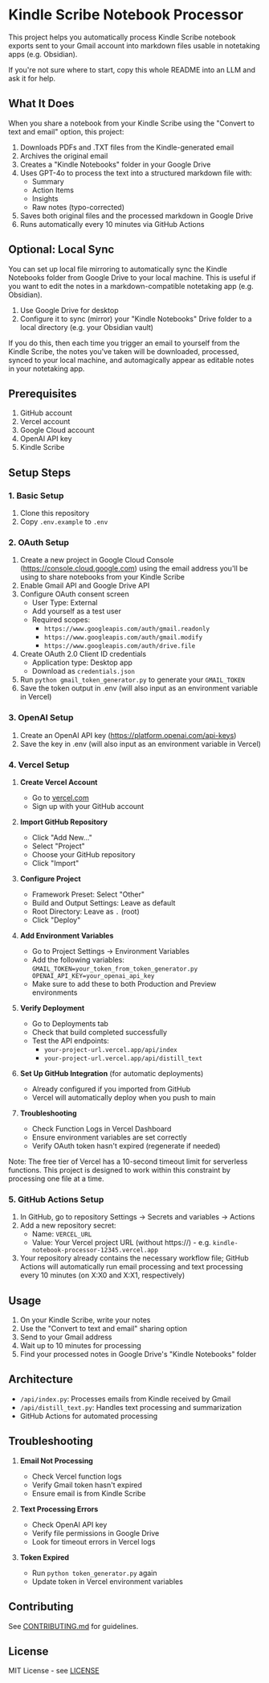 # Kindle Scribe Notebook Processor

This project helps you automatically process Kindle Scribe notebook exports sent to your Gmail account into markdown files usable in notetaking apps (e.g. Obsidian).

If you're not sure where to start, copy this whole README into an LLM and ask it for help.

## What It Does
When you share a notebook from your Kindle Scribe using the "Convert to text and email" option, this project:
1. Downloads PDFs and .TXT files from the Kindle-generated email
2. Archives the original email
3. Creates a "Kindle Notebooks" folder in your Google Drive
4. Uses GPT-4o to process the text into a structured markdown file with:
   - Summary
   - Action Items
   - Insights
   - Raw notes (typo-corrected)
5. Saves both original files and the processed markdown in Google Drive
6. Runs automatically every 10 minutes via GitHub Actions

## Optional: Local Sync
You can set up local file mirroring to automatically sync the Kindle Notebooks folder from Google Drive to your local machine. This is useful if you want to edit the notes in a markdown-compatible notetaking app (e.g. Obsidian).
1. Use Google Drive for desktop
2. Configure it to sync (mirror) your "Kindle Notebooks" Drive folder to a local directory (e.g. your Obsidian vault)

If you do this, then each time you trigger an email to yourself from the Kindle Scribe, the notes you've taken will be downloaded, processed, synced to your local machine, and automagically appear as editable notes in your notetaking app.

## Prerequisites
1. GitHub account
2. Vercel account
3. Google Cloud account
4. OpenAI API key
5. Kindle Scribe 

## Setup Steps

### 1. Basic Setup
1. Clone this repository
2. Copy `.env.example` to `.env`

### 2. OAuth Setup
1. Create a new project in Google Cloud Console (https://console.cloud.google.com) using the email address you'll be using to share notebooks from your Kindle Scribe
2. Enable Gmail API and Google Drive API
3. Configure OAuth consent screen
   - User Type: External
   - Add yourself as a test user
   - Required scopes:
     - `https://www.googleapis.com/auth/gmail.readonly`
     - `https://www.googleapis.com/auth/gmail.modify`
     - `https://www.googleapis.com/auth/drive.file`
4. Create OAuth 2.0 Client ID credentials
   - Application type: Desktop app
   - Download as `credentials.json`
5. Run `python gmail_token_generator.py` to generate your `GMAIL_TOKEN`
6. Save the token output in .env (will also input as an environment variable in Vercel)

### 3. OpenAI Setup
1. Create an OpenAI API key (https://platform.openai.com/api-keys)
2. Save the key in .env (will also input as an environment variable in Vercel)


### 4. Vercel Setup

1. **Create Vercel Account**
   - Go to [vercel.com](https://vercel.com)
   - Sign up with your GitHub account

2. **Import GitHub Repository**
   - Click "Add New..."
   - Select "Project"
   - Choose your GitHub repository
   - Click "Import"

3. **Configure Project**
   - Framework Preset: Select "Other"
   - Build and Output Settings: Leave as default
   - Root Directory: Leave as `.` (root)
   - Click "Deploy"

4. **Add Environment Variables**
   - Go to Project Settings → Environment Variables
   - Add the following variables:     ```
     GMAIL_TOKEN=your_token_from_token_generator.py
     OPENAI_API_KEY=your_openai_api_key     ```
   - Make sure to add these to both Production and Preview environments

5. **Verify Deployment**
   - Go to Deployments tab
   - Check that build completed successfully
   - Test the API endpoints:
     - `your-project-url.vercel.app/api/index`
     - `your-project-url.vercel.app/api/distill_text`

6. **Set Up GitHub Integration** (for automatic deployments)
   - Already configured if you imported from GitHub
   - Vercel will automatically deploy when you push to main

7. **Troubleshooting**
   - Check Function Logs in Vercel Dashboard
   - Ensure environment variables are set correctly
   - Verify OAuth token hasn't expired (regenerate if needed)

Note: The free tier of Vercel has a 10-second timeout limit for serverless functions. This project is designed to work within this constraint by processing one file at a time.

### 5. GitHub Actions Setup
1. In GitHub, go to repository Settings → Secrets and variables → Actions
2. Add a new repository secret:
   - Name: `VERCEL_URL`
   - Value: Your Vercel project URL (without https://) - e.g. `kindle-notebook-processor-12345.vercel.app`
3. Your repository already contains the necessary workflow file; GitHub Actions will automatically run email processing and text processing every 10 minutes (on X:X0 and X:X1, respectively)

## Usage
1. On your Kindle Scribe, write your notes
2. Use the "Convert to text and email" sharing option
3. Send to your Gmail address
4. Wait up to 10 minutes for processing
5. Find your processed notes in Google Drive's "Kindle Notebooks" folder

## Architecture
- `/api/index.py`: Processes emails from Kindle received by Gmail
- `/api/distill_text.py`: Handles text processing and summarization
- GitHub Actions for automated processing

## Troubleshooting
1. **Email Not Processing**
   - Check Vercel function logs
   - Verify Gmail token hasn't expired
   - Ensure email is from Kindle Scribe

2. **Text Processing Errors**
   - Check OpenAI API key
   - Verify file permissions in Google Drive
   - Look for timeout errors in Vercel logs

3. **Token Expired**
   - Run `python token_generator.py` again
   - Update token in Vercel environment variables

## Contributing
See [CONTRIBUTING.md](CONTRIBUTING.md) for guidelines.

## License
MIT License - see [LICENSE](LICENSE)